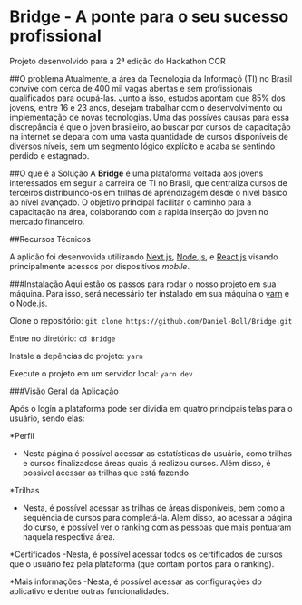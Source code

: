 # Bridge - A ponte para o seu sucesso profissional
Projeto desenvolvido para a 2ª edição do Hackathon CCR

##O problema
Atualmente, a área da Tecnologia da Informaçõ (TI) no Brasil convive com cerca de 400 mil vagas abertas e sem profissionais qualificados para ocupá-las. Junto a isso, estudos apontam que 85% dos jovens, entre 16 e 23 anos, desejam trabalhar com o desenvolvimento ou implementação de novas tecnologias.
Uma das possíves causas para essa discrepância é que o joven brasileiro, ao buscar por cursos de capacitação na internet se depara com uma vasta quantidade de cursos disponíveis de diversos níveis, sem um segmento lógico explícito e acaba se sentindo perdido e estagnado.

##O que é a Solução
A **Bridge** é uma plataforma voltada aos jovens interessados em seguir a carreira de TI no Brasil, que centraliza cursos de terceiros distribuindo-os em trilhas de aprendizagem desde o nível básico ao nível avançado. O objetivo principal facilitar o caminho para a capacitação na área, colaborando com a rápida inserção do joven no mercado financeiro.

##Recursos Técnicos

A aplicão foi desenvovida utilizando [Next.js](https://nextjs.org/), [Node.js](https://nodejs.org/en/), e [React.js](https://pt-br.reactjs.org/) visando principalmente acessos por dispositivos *mobile*.

###Instalação 
Aqui estão os passos para rodar o nosso projeto em sua máquina. Para isso, será necessário ter instalado em sua máquina o [yarn](https://yarnpkg.com/getting-started/install) e o [Node.js](https://nodejs.org/en/download/). 

Clone o repositório:
`git clone https://github.com/Daniel-Boll/Bridge.git`

Entre no diretório:
`cd Bridge`

Instale a depências do projeto:
`yarn`

Execute o projeto em um servidor local:
`yarn dev`

###Visão Geral da Aplicação

Após o login a plataforma pode ser dividia em quatro principais telas para o usuário, sendo elas:

*Perfil
  - Nesta página é possível acessar as estatísticas do usuário, como trilhas e cursos finalizadose áreas quais já realizou cursos. Além disso, é possivel acessar as trilhas que está fazendo

*Trilhas
  - Nesta, é possível acessar as trilhas de áreas disponíveis, bem como a sequência de cursos para completá-la. Alem disso, ao acessar a página do curso, é possível ver o ranking com as pessoas que mais pontuaram naquela respectiva área.

*Certificados
  -Nesta, é possível acessar todos os certificados de cursos que o usuário fez pela plataforma (que contam pontos para o ranking).

*Mais informações
  -Nesta, é possível acessar as configurações do aplicativo e dentre outras funcionalidades.
